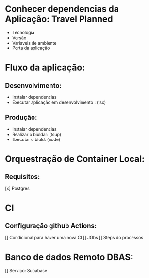 # Conhecer dependencias da Aplicação: Travel Planned

- Tecnologia
- Versão
- Variaveis de ambiente
- Porta da aplicação

# Fluxo da aplicação:

## Desenvolvimento:

- Instalar dependencias
- Executar aplicação em desenvolvimento : (tsx)

## Produção:

- Instalar dependencias
- Realizar o biuldar: (tsup)
- Executar o biuld: (node)


# Orquestração de Container Local:

## Requisitos:

[x] Postgres


# CI

## Configuração github Actions:

[] Condicional para haver uma nova CI
[] JObs
[] Steps do processos

# Banco de dados Remoto DBAS:

[] Serviço: Supabase
